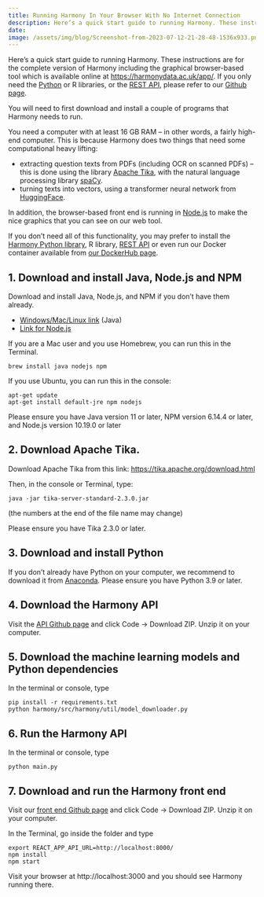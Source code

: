 ```yaml
---
title: Running Harmony In Your Browser With No Internet Connection
description: Here’s a quick start guide to running Harmony. These instructions are for the complete version of Harmony including the graphical browser-based tool which is available onlin...
date:
image: /assets/img/blog/Screenshot-from-2023-07-12-21-28-48-1536x933.png
---
```


Here’s a quick start guide to running Harmony. These instructions are for the complete version of Harmony including the graphical browser-based tool which is available online at https://harmonydata.ac.uk/app/. If you only need the [Python](https://github.com/harmonydata/harmonyapi) or R libraries, or the [REST API](https://github.com/harmonydata/harmonyapi), please refer to our [Github page](https://github.com/harmonydata).

You will need to first download and install a couple of programs that Harmony needs to run.

You need a computer with at least 16 GB RAM – in other words, a fairly high-end computer. This is because Harmony does two things that need some computational heavy lifting:

- extracting question texts from PDFs (including OCR on scanned PDFs) – this is done using the library [Apache Tika](https://tika.apache.org/), with the natural language processing library [spaCy](https://spacy.io/).
- turning texts into vectors, using a transformer neural network from [HuggingFace](https://huggingface.co/).

In addition, the browser-based front end is running in [Node.js](https://nodejs.org/en) to make the nice graphics that you can see on our web tool.

If you don’t need all of this functionality, you may prefer to install the [Harmony Python library](https://github.com/harmonydata/harmonyapi), R library, [REST API](https://github.com/harmonydata/harmonyapi) or even run our Docker container available from [our DockerHub page](https://hub.docker.com/r/harmonydata).

## 1. Download and install Java, Node.js and NPM

Download and install Java, Node.js, and NPM if you don’t have them already.

- [Windows/Mac/Linux link](https://www.java.com/en/download/) (Java)
- [Link for Node.js](https://nodejs.org/en/download)

If you are a Mac user and you use Homebrew, you can run this in the Terminal.

```
brew install java nodejs npm
```

If you use Ubuntu, you can run this in the console:

```
apt-get update
apt-get install default-jre npm nodejs
```

Please ensure you have Java version 11 or later, NPM version 6.14.4 or later, and Node.js version 10.19.0 or later

## 2. Download Apache Tika.

Download Apache Tika from this link: https://tika.apache.org/download.html

Then, in the console or Terminal, type:

```
java -jar tika-server-standard-2.3.0.jar
```

(the numbers at the end of the file name may change)

Please ensure you have Tika 2.3.0 or later.

## 3. Download and install Python

If you don’t already have Python on your computer, we recommend to download it from [Anaconda](https://www.anaconda.com/download). Please ensure you have Python 3.9 or later.

## 4. Download the Harmony API

Visit the [API Github page](https://github.com/harmonydata/harmonyapi) and click Code -> Download ZIP. Unzip it on your computer.

## 5. Download the machine learning models and Python dependencies

In the terminal or console, type

```
pip install -r requirements.txt
python harmony/src/harmony/util/model_downloader.py 
```

## 6. Run the Harmony API

In the terminal or console, type

```
python main.py
```

## 7. Download and run the Harmony front end

Visit our [front end Github page](https://github.com/harmonydata/harmonydata.github.io) and click Code -> Download ZIP. Unzip it on your computer.

In the Terminal, go inside the folder and type

```
export REACT_APP_API_URL=http://localhost:8000/
npm install
npm start
```

Visit your browser at http://localhost:3000 and you should see Harmony running there.

